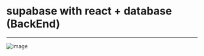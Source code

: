 # supabase with react + database (BackEnd)
<hr/>

![image](https://github.com/Yasir-Khan22/supabase-react/assets/63096083/c659f70a-4212-4650-91e3-19ec02534200)
